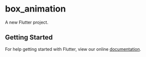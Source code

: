 # box_animation

A new Flutter project.

## Getting Started

For help getting started with Flutter, view our online
[documentation](https://flutter.io/).
